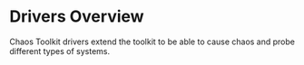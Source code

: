 # Drivers Overview

Chaos Toolkit drivers extend the toolkit to be able to cause chaos and probe different types of systems. 
